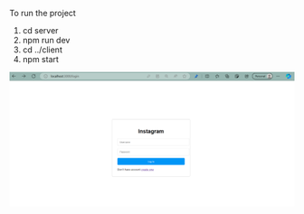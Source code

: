 To run the project

1. cd server
2. npm run dev
3. cd ../client
4. npm start

![Alt text](image.png)